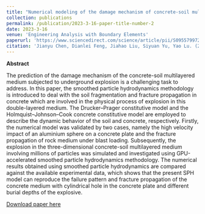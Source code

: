 ```yaml
---
title: "Numerical modeling of the damage mechanism of concrete-soil multilayered medium subjected to underground explosion using the GPU-accelerated SPH"
collection: publications
permalink: /publication/2023-3-16-paper-title-number-2
date: 2023-3-16
venue: 'Engineering Analysis with Boundary Elements'
paperurl: 'https://www.sciencedirect.com/science/article/pii/S0955799723001182'
citation: 'Jianyu Chen, Dianlei Feng, Jiahao Liu, Siyuan Yu, Yao Lu. (2023). &quot;Numerical modeling of the damage mechanism of concrete-soil multilayered medium subjected to underground explosion using the GPU-accelerated SPH.&quot; <i>Engineering Analysis with Boundary Elements</i>. 151: 265-274.'
---
```

**Abstract**

The prediction of the damage mechanism of the concrete-soil multilayered medium subjected to underground explosion is a challenging task to address. In this paper, the smoothed particle hydrodynamics methodology is introduced to deal with the soil fragmentation and fracture propagation in concrete which are involved in the physical process of explosion in this double-layered medium. The Drucker–Prager constitutive model and the Holmquist–Johnson–Cook concrete constitutive model are employed to describe the dynamic behavior of the soil and concrete, respectively. Firstly, the numerical model was validated by two cases, namely the high velocity impact of an aluminium sphere on a concrete plate and the fracture propagation of rock medium under blast loading. Subsequently, the explosion in the three-dimensional concrete-soil multilayered medium involving millions of particles was simulated and investigated using GPU-accelerated smoothed particle hydrodynamics methodology. The numerical results obtained using smoothed particle hydrodynamics are compared against the available experimental data, which shows that the present SPH model can reproduce the failure pattern and fracture propagation of the concrete medium with cylindrical hole in the concrete plate and different burial depths of the explosive.

[Download paper here](https://www.sciencedirect.com/science/article/pii/S0955799723001182)
